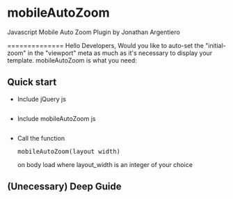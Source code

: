 mobileAutoZoom
==============

Javascript Mobile Auto Zoom Plugin
by Jonathan Argentiero

==============
Hello Developers,
Would you like to auto-set the "initial-zoom" in the "viewport" meta as much as it's necessary to display your template.
mobileAutoZoom is what you need:

## Quick start

* Include jQuery js <pre><script src="http://ajax.googleapis.com/ajax/libs/jquery/1.9.1/jquery.min.js"></script></pre>
* Include mobileAutoZoom js <pre><script src="mobileAutoZoom.min.js" type="text/javascript"></script></pre>
* Call the function <pre>mobileAutoZoom(layout_width)</pre> on body load where layout_width is an integer of your choice

## (Unecessary) Deep Guide 

<pre>
<script src="http://ajax.googleapis.com/ajax/libs/jquery/1.9.1/jquery.min.js"></script>
<script src="mobileAutoZoom.min.js" type="text/javascript"></script>
<script type="text/javascript">            
    $(function(){  
        var layout_width = 1280; // your layout width
        if( isMobile.any() ){ 
            mobileAutoZoom(layout_width);
        }
    })
</script>
</pre>